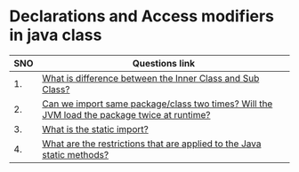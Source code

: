 # Declarations and Access modifiers in java class

| SNO | Questions link                                                                                                                                                                                                                                      |
| --- | --------------------------------------------------------------------------------------------------------------------------------------------------------------------------------------------------------------------------------------------------- |
| 1.  | [What is difference between the Inner Class and Sub Class?](https://github.com/learning-zone/java-interview-questions#q-what-is-difference-between-the-inner-class-and-sub-class)                                                                   |
| 2.  | [Can we import same package/class two times? Will the JVM load the package twice at runtime?](https://github.com/learning-zone/java-interview-questions#q-can-we-import-same-packageclass-two-times-will-the-jvm-load-the-package-twice-at-runtime) |
| 3.  | [What is the static import?](https://github.com/learning-zone/java-interview-questions#q-what-is-the-static-import)                                                                                                                                 |
| 4.  | [What are the restrictions that are applied to the Java static methods?](https://github.com/learning-zone/java-interview-questions#q-what-are-the-restrictions-that-are-applied-to-the-java-static-methods)                                         |